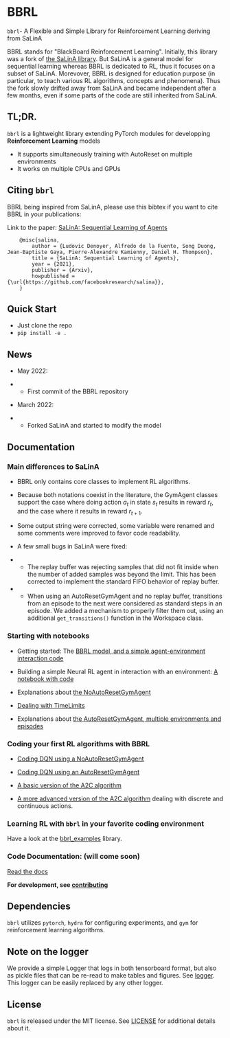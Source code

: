 # BBRL

`bbrl`- A Flexible and Simple Library for Reinforcement Learning deriving from SaLinA

BBRL stands for "BlackBoard Reinforcement Learning". Initially, this library was a fork of [the SaLinA library](https://github.com/facebookresearch/salina). 
But SaLinA is a general model for sequential learning whereas BBRL is dedicated to RL, thus it focuses on a subset of SaLinA. 
Morevover, BBRL is designed for education purpose (in particular, to teach various RL algorithms, concepts and phenomena). 
Thus the fork slowly drifted away from SaLinA and became independent after a few months, even if some parts of the code are still inherited from SaLinA.

## TL;DR.

`bbrl` is a lightweight library extending PyTorch modules for developping **Reinforcement Learning** models
* It supports simultaneously training with AutoReset on multiple environments
* It works on multiple CPUs and GPUs

## Citing `bbrl`

BBRL being inspired from SaLinA, please use this bibtex if you want to cite BBRL in your publications:

Link to the paper: [SaLinA: Sequential Learning of Agents](https://arxiv.org/abs/2110.07910)

```
    @misc{salina,
        author = {Ludovic Denoyer, Alfredo de la Fuente, Song Duong, Jean-Baptiste Gaya, Pierre-Alexandre Kamienny, Daniel H. Thompson},
        title = {SaLinA: Sequential Learning of Agents},
        year = {2021},
        publisher = {Arxiv},
        howpublished = {\url{https://github.com/facebookresearch/salina}},
    }

```

## Quick Start

* Just clone the repo
* `pip install -e .`


## News

* May 2022:
* * First commit of the BBRL repository

* March 2022:
* * Forked SaLinA and started to modify the model

## Documentation

### Main differences to SaLinA

- BBRL only contains core classes to implement RL algorithms.

- Because both notations coexist in the literature, the GymAgent classes support the case where doing action $a_t$ in state $s_t$ results in reward $r_t$, and the case where it results in reward $r_{t+1}$.

- Some output string were corrected, some variable were renamed and some comments were improved to favor code readability.

- A few small bugs in SaLinA were fixed:

* * The replay buffer was rejecting samples that did not fit inside when the number of added samples was beyond the limit. This has been corrected to implement the standard FIFO behavior of replay buffer.

* * When using an AutoResetGymAgent and no replay buffer, transitions from an episode to the next were considered as standard steps in an episode. We added a mechanism to properly filter them out, using an additional `get_transitions()` function in the Workspace class.

### Starting with notebooks

- Getting started: The [BBRL model, and a simple agent-environment interaction code](https://colab.research.google.com/drive/1_yp-JKkxh_P8Yhctulqm0IrLbE41oK1p?usp=sharing)

- Building a simple Neural RL agent in interaction with an environment: [A notebook with code](https://colab.research.google.com/drive/1Ui481r47fNHCQsQfKwdoNEVrEiqAEokh?usp=sharing)

- Explanations about [the NoAutoResetGymAgent](https://colab.research.google.com/drive/1EX5O03mmWFp9wCL_Gb_-p08JktfiL2l5?usp=sharing)

- [Dealing with TimeLimits](https://colab.research.google.com/drive/1erLbRKvdkdDy0Zn1X_JhC01s1QAt4BBj?usp=sharing)

- Explanations about [the AutoResetGymAgent, multiple environments and episodes](https://colab.research.google.com/drive/1W9Y-3fa6LsPeR6cBC1vgwBjKfgMwZvP5?usp=sharing)

### Coding your first RL algorithms with BBRL

- [Coding DQN using a NoAutoResetGymAgent](https://colab.research.google.com/drive/1raeuB6uUVUpl-4PLArtiAoGnXj0sGjSV?usp=sharing)

- [Coding DQN using an AutoResetGymAgent](https://colab.research.google.com/drive/1H9_gkenmb_APnbygme1oEdhqMLSDc_bM?usp=sharing)

- [A basic version of the A2C algorithm](https://colab.research.google.com/drive/1yAQlrShysj4Q9EBpYM8pBsp2aXInhP7x?usp=sharing)

- [A more advanced version of the A2C algorithm](https://colab.research.google.com/drive/1C_mgKSTvFEF04qNc_Ljj0cZPucTJDFlO?usp=sharing) dealing with discrete and continuous actions.

### Learning RL with `bbrl` in your favorite coding environment

Have a look at the [bbrl_examples](https://github.com/osigaud/bbrl_example.git) library.

### Code Documentation: (will come soon)

[Read the docs](https://bbrl.readthedocs.io/en/latest/)

**For development, see [contributing](CONTRIBUTING.md)**

## Dependencies

`bbrl` utilizes `pytorch`, `hydra` for configuring experiments, and `gym` for reinforcement learning algorithms.

## Note on the logger

We provide a simple Logger that logs in both tensorboard format, but also as pickle files that can be re-read to make tables and figures. See [logger](bbrl/utils/logger.py). This logger can be easily replaced by any other logger.

## License

`bbrl` is released under the MIT license. See [LICENSE](LICENSE) for additional details about it.
